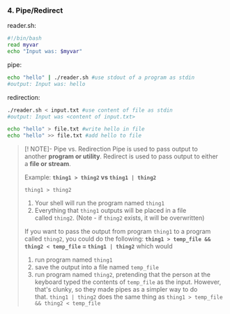 ### **4. Pipe/Redirect**
reader.sh:
```bash
#!/bin/bash
read myvar
echo "Input was: $myvar"
```
pipe:
```bash
echo "hello" | ./reader.sh #use stdout of a program as stdin
#output: Input was: hello
```
redirection:
```bash
./reader.sh < input.txt #use content of file as stdin
#output: Input was <content of input.txt>

echo "hello" > file.txt #write hello in file
echo "hello" >> file.txt #add hello to file
```

>[! NOTE]- Pipe vs. Redirection 
>Pipe is used to pass output to another **program or utility**.
>Redirect is used to pass output to either a **file or stream**.
>
> Example: **`thing1 > thing2` vs `thing1 | thing2`**
> 
> `thing1 > thing2`
>	1.  Your shell will run the program named `thing1`
>	2.  Everything that `thing1` outputs will be placed in a file called `thing2`. (Note - if `thing2` exists, it will be overwritten)
>	
>If you want to pass the output from program `thing1` to a program called `thing2`, you could do the following:
>**`thing1 > temp_file && thing2 < temp_file` = `thing1 | thing2`**
>which would
>	1.  run program named `thing1`
>	2.  save the output into a file named `temp_file`
>	3.  run program named `thing2`, pretending that the person at the keyboard typed the contents of `temp_file` as the input.
>However, that's clunky, so they made pipes as a simpler way to do that. `thing1 | thing2` does the same thing as `thing1 > temp_file && thing2 < temp_file`

